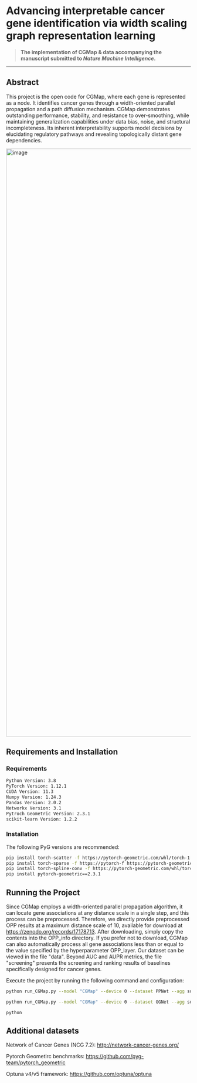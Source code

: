 # Advancing interpretable cancer gene identification via width scaling graph representation learning

>  **The implementation of CGMap & data accompanying the manuscript submitted to _Nature Machine Intelligence_.**   

---

## Abstract
This project is the open code for CGMap, where each gene is represented as a node. It identifies cancer genes through a width-oriented parallel propagation and a path diffusion mechanism. CGMap demonstrates outstanding performance, stability, and resistance to over-smoothing, while maintaining generalization capabilities under data bias, noise, and structural incompleteness. Its inherent interpretability supports model decisions by elucidating regulatory pathways and revealing topologically distant gene dependencies.

<img width="2117" height="1599" alt="image" src="https://github.com/user-attachments/assets/b91dacd9-44f4-414c-ae57-80401ac5bb2b" />



## Requirements and Installation  

### Requirements
```bash
Python Version: 3.8
PyTorch Version: 1.12.1
CUDA Version: 11.3
Numpy Version: 1.24.3
Pandas Version: 2.0.2
Networkx Version: 3.1
Pytroch Geometric Version: 2.3.1
scikit-learn Version: 1.2.2
```

### Installation
The following PyG versions are recommended:
```bash
pip install torch-scatter -f https://pytorch-geometric.com/whl/torch-1.12.1+cu113.html
pip install torch-sparse -f https://pytorch-f https://pytorch-geometric.com/whl/torch-1.12.1+cu113.html
pip install torch-spline-conv -f https://pytorch-geometric.com/whl/torch-1.12.1+cu113.html
pip install pytorch-geometric==2.3.1
```

## Running the Project
Since CGMap employs a width-oriented parallel propagation algorithm, it can locate gene associations at any distance scale in a single step, and this process can be preprocessed. Therefore, we directly provide preprocessed OPP results at a maximum distance scale of 10, available for download at https://zenodo.org/records/17178713. After downloading, simply copy the contents into the OPP_info directory. If you prefer not to download, CGMap can also automatically process all gene associations less than or equal to the value specified by the hyperparameter OPP_layer. Our dataset can be viewed in the file "data". Beyond AUC and AUPR metrics, the file "screening" presents the screening and ranking results of baselines specifically designed for cancer genes.

Execute the project by running the following command and configuration:
```bash
python run_CGMap.py --model "CGMap" --device 0 --dataset PPNet --agg sum --theta 0.9 --alpha 0.45 --gamma 6.0
```
```bash
python run_CGMap.py --model "CGMap" --device 0 --dataset GGNet --agg sum --i_w 0.51 0.5 0.1 1.1 --lr 0.00046 --dropout 0.49 --epoch 2500 --hidden 101 --w_decay 3.7e-06 
```
```bash
python
```

## Additional datasets
Network of Cancer Genes (NCG 7.2):
http://network-cancer-genes.org/

Pytorch Geometirc benchmarks:
https://github.com/pyg-team/pytorch_geometric

Optuna v4/v5 framework:
https://github.com/optuna/optuna


